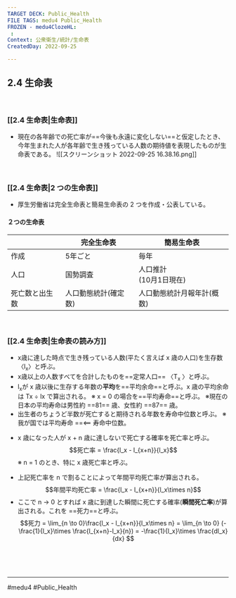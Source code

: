 ```yaml
---
TARGET DECK: Public_Health
FILE TAGS: medu4 Public_Health
FROZEN - medu4ClozeHL:
 : 
Context: 公衆衛生/統計/生命表
CreatedDay: 2022-09-25

---
```


## 2.4 生命表

<br>


### [[2.4 生命表|生命表]]
- 現在の各年齢での死亡率が==今後も永遠に変化しない==と仮定したとき、今年生まれた人が各年齢で生き残っている人数の期待値を表現したものが生命表である。
![[スクリーンショット 2022-09-25 16.38.16.png]]
<!--ID: 1664685325421-->


<br>

### [[2.4 生命表|2 つの生命表]]
- 厚生労働省は完全生命表と簡易生命表の 2 つを作成・公表している。
#### ２つの生命表
|                | 完全生命表           | 簡易生命表                 |
| -------------- | -------------------- | -------------------------- |
| 作成           | 5年ごと              | 毎年                       |
| 人口           | 国勢調査             | 人口推計<br>(10月1日現在)  |
| 死亡数と出生数 | 人口動態統計(確定数) | 人口動態統計月報年計(概数) | 


<br>


### [[2.4 生命表|生命表の読み方]]
- x歳に達した時点で生き残っている人数(平たく言えば x 歳の人口)を生存数〈l<sub>x</sub>〉と呼ぶ。
- x歳以上の人数すべてを合計したものを==定常人口== 〈T<sub>x</sub> 〉と呼ぶ。
- l<sub>x</sub>が x 歳以後に生存する年数の**平均**を==平均余命==と呼ぶ。x 歳の平均余命は Tx ÷ lx で算出される。
※ x = 0 の場合を==平均寿命==と呼ぶ。
※現在の日本の平均寿命は男性約 ==81== 歳、女性約 ==87== 歳。
- 出生者のちょうど半数が死亡すると期待される年数を寿命中位数と呼ぶ。
※我が国では平均寿命 ==\<== 寿命中位数。
* x 歳になった人が x + n 歳に達しないで死亡する確率を死亡率と呼ぶ。
$$死亡率 = \frac{l_x - l_{x+n}}{l_x}$$
※ n = 1 のとき、特に x 歳死亡率と呼ぶ。
- 上記死亡率を n で割ることによって年間平均死亡率が算出される。
$$年間平均死亡率 = \frac{l_x - l_{x+n}}{l_x\times n}$$
- ここで n → 0 とすれば x 歳に到達した瞬間に死亡する確率(**瞬間死亡率**)が算出される。これを ==死力==と呼ぶ。
$$死力 = \lim_{n \to 0}\frac{l_x - l_{x+n}}{l_x\times n} 
= \lim_{n \to 0} (-\frac{1}{l_x}\times \frac{l_{x+n}-l_x}{n})
= -\frac{1}{l_x}\times \frac{dl_x}{dx} $$
<!--ID: 1664685325405-->



<br><br><br>

---
#medu4 #Public_Health
